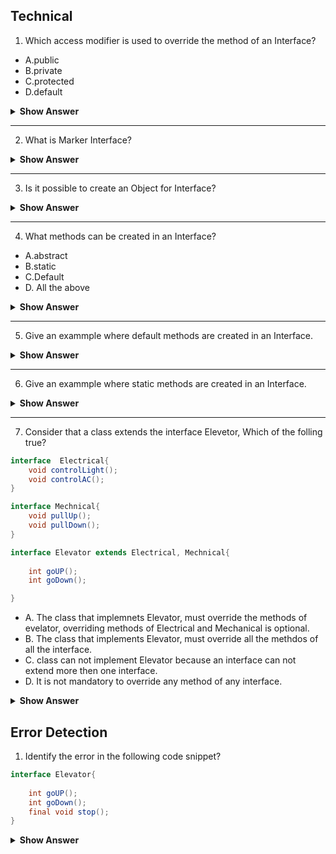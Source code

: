 ## Technical

1. Which access modifier is used to override the method of an Interface?

- A.public
- B.private
- C.protected
- D.default

<details>
<summary><b>Show Answer</b></summary>

A
  
<details>
  
<summary>Explanation</summary>
  
> All the methods in an interface are public by default and It is not possible to alter the access modifier while overriding the method.
    
</details>
  
</details>

---

2. What is Marker Interface?

<details>
  <summary><b>Show Answer</b></summary>

 A
 <details>
  <summary>Explanation</summary> 
    
>	Marker Interfaces are empty Interfaces (no fields or methods).
> Marker interfaces are used to pass the information to JVM that a certain object of a class can implement methods like Serializable, Cloneable etc.

  </details>
</details>

---

3. Is it possible to create an Object for Interface?

<details>
<summary><b>Show Answer</b></summary>  
 No 
<details>
  
  <summary>Explanation</summary> 
    
>	Interfaces contain abstract methods , Which means only method declerations are present but not implementation, so there is no purpose of an Object, But one can create an Object for a class that implements Interface and reference it to the Interface. 

  </details>
</details>

---

4. What methods can be created in an Interface?

- A.abstract
- B.static
- C.Default
- D. All the above

<details>
<summary><b>Show Answer</b></summary>  
 D
<details>
  
  <summary>Explanation</summary> 
    
>	 Interface is used to implement abstraction, so abstract methods are allowed in an Interface.
> Default methods are allowed to avoid the issue of madatory implementation of all methods in an Interface.
> static methods are gerneraly used to create elper methods, static methods are referenced to the interface, rather than the class that implements the interface.

  </details>
</details>

---

5. Give an exammple where default methods are created in an Interface.


<details>

  <summary><b>Show Answer</b> </summary>  
  
> - 

    

   </details>
   
---


6. Give an exammple where static methods are created in an Interface.

<details>

  <summary><b>Show Answer</b> </summary>  
  
> - 

    

   </details>
   
 ---


7. Consider that a class extends the interface Elevetor, Which of the folling true?

``` java
interface  Electrical{
	void controlLight();
	void controlAC();
}

interface Mechnical{
	void pullUp();
	void pullDown();
}

interface Elevator extends Electrical, Mechnical{
	
	int goUP();
	int goDown();

}

```

- A. The class that implemnets Elevator, must override the methods of evelator, overriding methods of  Electrical and Mechanical is optional.
- B. The class that implements Elevator, must override all the methdos of all the interface.
- C. class can not implement Elevator because an interface can not extend more then one interface.
- D. It is not mandatory to override any method of any interface.

<details>
	
<summary><b>Show Answer</b></summary>
B
	
<details>

<summary><b>Explanation</b></summary>
	
> if a class implents Elevator, all the methods of Elevator, Mechanical and  Electrical are  inherited by class, all the methods other than default and static shoudl be overriden in the class.

</details>
</details>



## Error Detection

1. Identify the error in the following code snippet?

``` java
interface Elevator{
	
	int goUP();
	int goDown();
	final void stop();
}

```

<details><summary><b>Show Answer</b></summary>

> methods in the interface can be abstract or default or static.
> methods in interface can not be final, because final methods can not be overriden. Interfaces are created so they can be implemented by a class and the methods of an inteface shoould have the possibility to be overriden.

</details>


















